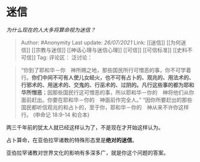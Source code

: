 # 迷信
*为什么现在的人大多将算命视为迷信？*

> Author: #Anonymity
> Last update: *26/07/2021*
> Link: [[迷信]] [[为何迷信]] [[宗教与迷信]] [[神话心理与迷信心理]] [[可信]] [[可信标准]] [[史料不可信]]
> Tag:
> 评论区：
> 泛讨论：

> “你到了耶和华－你　神所赐之地，那些国民所行可憎恶的事，你不可学着行。**你们中间不可有人使儿女经火，也不可有占卜的、观兆的、用法术的、行邪术的、用迷术的、交鬼的、行巫术的、过阴的。凡行这些事的都为耶和华所憎恶**；因那些国民行这可憎恶的事，所以耶和华－你的　神将他们从你面前赶出。你要在耶和华－你的　神面前作完全人。”
> “因你所要赶出的那些国民都听信观兆的和占卜的，至于你，耶和华－你的　神从来不许你这样行。
> (申命记 18:9-14 和合本)

两三千年前的犹太人就已经这样认为了，不是现在才开始这样认为。

占卜算命，在亚伯拉罕诸教的特殊形态里是**绝对的迷信**。

亚伯拉罕诸教对世界文化的影响有多深多广，就是你这个问题的答案。
